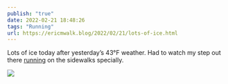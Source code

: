```yaml
---
publish: "true"
date: 2022-02-21 18:48:26
tags: "Running"
url: https://ericmwalk.blog/2022/02/21/lots-of-ice.html
---
```


Lots of ice today after yesterday’s 43°F weather. Had to watch my step out there [running](http://www.strava.com/activities/6718146463) on the sidewalks specially.


![](https://ericmwalk.blog/uploads/2022/d77d2aec8b.jpg)